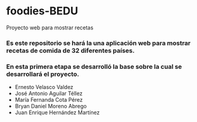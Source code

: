 # foodies-BEDU
Proyecto web para mostrar recetas

### Es este repositorio se hará la una aplicación web para mostrar recetas de comida de 32 diferentes países.

### En esta primera etapa se desarrolló la base sobre la cual se desarrollará el proyecto.

- Ernesto Velasco Valdez
- José Antonio Aguilar Téllez
- María Fernanda Cota Pérez
- Bryan Daniel Moreno Abrego
- Juan Enrique Hernández Martínez
